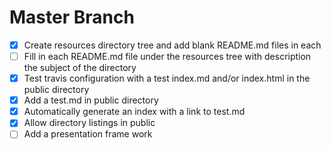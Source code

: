 # Master Branch
- [x] Create resources directory tree and add blank README.md files in each
- [ ] Fill in each README.md file under the resources tree with description the subject of the directory
- [x] Test travis configuration with a test index.md and/or index.html in the public directory
- [x] Add a test.md in public directory
- [x] Automatically generate an index with a link to test.md
- [x] Allow directory listings in public
- [ ] Add a presentation frame work

